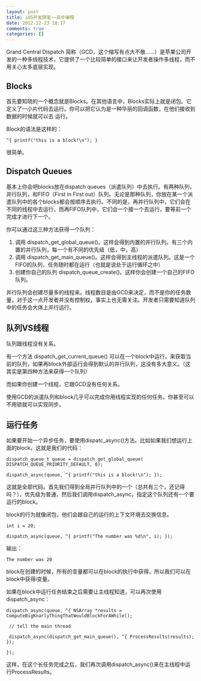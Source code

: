 ```yaml
---
layout: post
title: iOS开发随笔——异步编程
date: 2012-12-23 18:17
comments: true
categories: []
---
```

Grand Central Dispatch 简称（GCD，这个缩写有点大不敬……）是苹果公司开发的一种多线程技术，它提供了一个比较简单的接口来让开发者操作多线程，而不用关心太多底层实现。
<h2>Blocks</h2>
首先要知晓的一个概念就是Blocks。在其他语言中，Blocks实际上就是闭包。它定义了一小片代码去运行。你可以把它认为是一种华丽的回调函数，在他们接收到数据的时候就可以去 运行。

Block的语法是这样的：
<pre><code>^{ printf("this is a block!\n"); } </code></pre>
很简单。
<h2>Dispatch Queues</h2>
基本上你会吧blocks放在dispatch queues（派遣队列）中去执行。有两种队列，并行队列，和FIFO（First in First out）队列。无论是那种队列，你放在某一个派遣队列中的各个blocks都会按顺序去执行。不同的是，再并行队列中，它们会在不同的线程中去运行，而再FIFO队列中，它们会一个接一个去运行，要等前一个完成才进行下一个。

你可以通过这三种方法获得一个队列：
<ol>
	<li>调用 dispatch_get_global_queue()。这样会得到内置的并行队列。有三个内置的并行队列，每一个有不同的优先级（低，中，高）</li>
	<li>调用 dispatch_get_main_queue()。这样会得到主线程的派遣队列。这是一个FIFO的队列，任务随时都在运行（也就是说处于运行循环之中）</li>
	<li>创建你自己的队列 dispatch_queue_create()。这样你会创建一个自己的FIFO队列。</li>
</ol>
并行队列会创建尽量多的线程来。线程数目是由GCD来决定，而不是你的任务数量，对于这一点开发者并没有控制权，事实上也无需关注。开发者只需要知道队列中的任务会大体上并行运行。
<h2>队列VS线程</h2>
队列跟线程没有关系。

有一个方法 dispatch_get_current_queue() 可以在一个block中运行，来获取当前的队列，如果再block外部运行会得到默认的并行队列，这没有多大意义。（这其实是第四种方法来获得一个队列）

而如果你创建一个线程，它跟GCD没有任何关系。

使用GCD的派遣队列和block几乎可以完成你用线程实现的任何任务。你甚至可以不用锁就可以实现同步。
<h2>运行任务</h2>
如果要开始一个异步任务，要使用dispatc_async()方法。比如如果我们想运行上面的block，这就是我们的代码：
<pre><code>dispatch_queue_t queue = dispatch_get_global_queue( DISPATCH_QUEUE_PRIORITY_DEFAULT, 0);</code></pre>
<pre><code>dispatch_async(queue, ^{ printf("this is a block!\n"); }); </code></pre>
这就是全部代码。首先我们得到全局并行队列中的一个（总共有三个，还记得吗？），优先级为普通，然后我们调用dispatch_async，指定这个队列还有一个要运行的block。

block的行为就像闭包，他们会跟自己的运行的上下文环境去交换信息。
<pre><code>int i = 20;</code></pre>
<pre><code>dispatch_async(queue, ^{ printf("The number was %d\n", i); }); </code></pre>
输出：
<pre><code>The number was 20 </code></pre>
block在创建的时候，所有的变量都可以在block的执行中获得，所以我们可以在block中获得i变量。

如果在block中运行任务结束之后需要让主线程知道，可以再次使用dispatch_async：
<pre><code>dispatch_async(queue, ^{ NSArray *results = ComputeBigKnarlyThingThatWouldBlockForAWhile();</code></pre>
<pre><code> // tell the main thread </code></pre>
<pre><code> dispatch_async(dispatch_get_main_queue(), ^{ ProcessResults(results); }); </code></pre>
<pre><code>}); </code></pre>
这样，在这个长任务完成之后，我们再次调用dispatch_async()来在主线程中运行ProcessResults。

